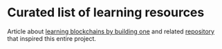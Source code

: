 # Curated list of learning resources

Article about [learning blockchains by building one](https://hackernoon.com/learn-blockchains-by-building-one-117428612f46)
 and related [repository](https://github.com/dvf/blockchain) that inspired this entire project.
 
 